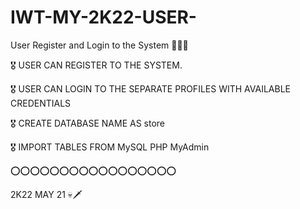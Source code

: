 # IWT-MY-2K22-USER-
User Register and Login to the System 🏅🏅🏅


🎖️ USER CAN REGISTER TO THE SYSTEM.

🎖️ USER CAN LOGIN TO THE SEPARATE PROFILES WITH AVAILABLE CREDENTIALS 

🎖️ CREATE DATABASE NAME AS store 

🎖️ IMPORT TABLES FROM MySQL PHP MyAdmin

⭕️⭕️⭕️⭕️⭕️⭕️⭕️⭕️⭕️⭕️⭕️⭕️⭕️⭕️⭕️⭕️⭕️

2K22 MAY 21  💀🗡️
